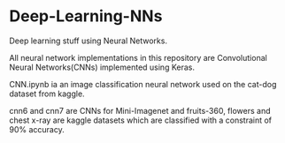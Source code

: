 # Deep-Learning-NNs
Deep learning stuff using Neural Networks.


All neural network implementations in this repository are Convolutional Neural Networks(CNNs) implemented using Keras.


CNN.ipynb ia an image classification neural network used on the cat-dog dataset from kaggle.


cnn6 and cnn7 are CNNs for Mini-Imagenet and fruits-360, flowers and chest x-ray are kaggle datasets which are classified with a constraint of 90% accuracy.

